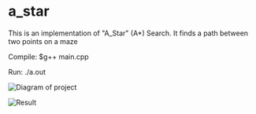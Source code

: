 # a_star
This is an implementation of "A_Star" (A*) Search.
It finds a path between two points on a maze

Compile:
$g++ main.cpp

Run:
./a.out

![Diagram of project](https://video.udacity-data.com/topher/2019/August/5d4a19a8_a-star-code-structure/a-star-code-structure.png)

![Result](https://imgur.com/OM9hli6)
